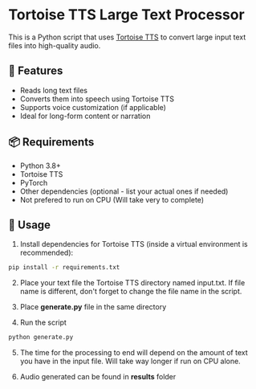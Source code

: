 # Tortoise TTS Large Text Processor

This is a Python script that uses [Tortoise TTS](https://github.com/neonbjb/tortoise-tts) to convert large input text files into high-quality audio.

## 🔧 Features
- Reads long text files
- Converts them into speech using Tortoise TTS
- Supports voice customization (if applicable)
- Ideal for long-form content or narration

## 📦 Requirements
- Python 3.8+
- Tortoise TTS
- PyTorch
- Other dependencies (optional - list your actual ones if needed)
- Not prefered to run on CPU (Will take very to complete)

## 🚀 Usage

1. Install dependencies for Tortoise TTS (inside a virtual environment is recommended):

```bash
pip install -r requirements.txt
```

2. Place your text file the Tortoise TTS directory named input.txt. If file name is different, don't forget to change the file name in the script.

3. Place **generate.py** file in the same directory

4. Run the script

```bash
python generate.py
```

5. The time for the processing to end will depend on the amount of text you have in the input file. Will take way longer if run on CPU alone.

6. Audio generated can be found in **results** folder 
